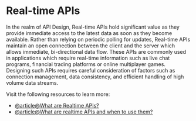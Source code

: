# Real-time APIs

In the realm of API Design, Real-time APIs hold significant value as they provide immediate access to the latest data as soon as they become available. Rather than relying on periodic polling for updates, Real-time APIs maintain an open connection between the client and the server which allows immediate, bi-directional data flow. These APIs are commonly used in applications which require real-time information such as live chat programs, financial trading platforms or online multiplayer games. Designing such APIs requires careful consideration of factors such as connection management, data consistency, and efficient handling of high volume data streams.

Visit the following resources to learn more:

- [@article@What are Realtime APIs?](https://www.pubnub.com/guides/realtime-api/)
- [@article@What are realtime APIs and when to use them?](https://ably.com/topic/what-is-a-realtime-api)